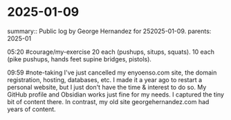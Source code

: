 #  2025-01-09

summary:: Public log by George Hernandez for  252025-01-09.
parents:  2025-01

05:20 #courage/my-exercise 20 each (pushups, situps, squats). 10 each (pike pushups, hands feet supine bridges, pistols). 

09:59 #note-taking I've just cancelled my enyoenso.com site, the domain registration, hosting, databases, etc. I made it a year ago to restart a personal website, but I just don't have the time & interest  to do so. My GitHub profile and Obsidian works just fine for my needs. I captured the tiny bit of content there. In contrast, my old site georgehernandez.com had years of content.